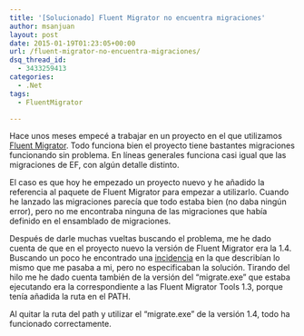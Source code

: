```yaml
---
title: '[Solucionado] Fluent Migrator no encuentra migraciones'
author: msanjuan
layout: post
date: 2015-01-19T01:23:05+00:00
url: /fluent-migrator-no-encuentra-migraciones/
dsq_thread_id:
  - 3433259413
categories:
  - .Net
tags:
  - FluentMigrator

---
```

Hace unos meses empecé a trabajar en un proyecto en el que utilizamos [Fluent Migrator][1]. Todo funciona bien el proyecto tiene bastantes migraciones funcionando sin problema. En líneas generales funciona casi igual que las migraciones de EF, con algún detalle distinto.

El caso es que hoy he empezado un proyecto nuevo y he añadido la referencia al paquete de Fluent Migrator para empezar a utilizarlo. Cuando he lanzado las migraciones parecía que todo estaba bien (no daba ningún error), pero no me encontraba ninguna de las migraciones que había definido en el ensamblado de migraciones.

Después de darle muchas vueltas buscando el problema, me he dado cuenta de que en el proyecto nuevo la versión de Fluent Migrator era la 1.4. Buscando un poco he encontrado una [incidencia][2] en la que describían lo mismo que me pasaba a mi, pero no especificaban la solución. Tirando del hilo me he dado cuenta también de la versión del &#8220;migrate.exe&#8221; que estaba ejecutando era la correspondiente a las Fluent Migrator Tools 1.3, porque tenía añadida la ruta en el PATH.

Al quitar la ruta del path y utilizar el &#8220;migrate.exe&#8221; de la versión 1.4, todo ha funcionado correctamente.

 [1]: https://github.com/schambers/fluentmigrator
 [2]: https://github.com/schambers/fluentmigrator/issues/567